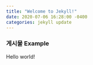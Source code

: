 ```yaml
---
title: "Welcome to Jekyll!"
date: 2020-07-06 16:28:00 -0400
categories: jekyll update
---
```


### 게시물 Example

Hello world!
